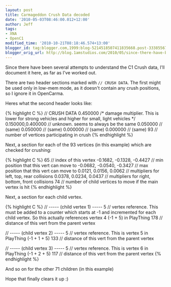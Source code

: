 ```yaml
---
layout: post
title: Carmageddon Crush Data decoded
date: '2010-05-03T08:46:00.012+12:00'
author: Jeff
tags:
- XNA
- OpenC1
modified_time: '2010-10-21T08:18:46.574+13:00'
blogger_id: tag:blogger.com,1999:blog-5214518507411835668.post-3338556720429820343
blogger_orig_url: http://blog.1amstudios.com/2010/05/since-there-have-been-several-attempts.html
---
```

Since there have been several attempts to understand the C1 Crush data, I'll document it here, as far as I've worked out.

There are two header sections marked with `// CRUSH DATA`.  The first might be used only in low-mem mode, as it doesn't contain any crush positions, so I ignore it in OpenCarma.

Heres what the second header looks like:

{% highlight C %}
// CRUSH DATA
0.450000             /* damage multiplier.  This is lower for strong vehicles and higher for small, light vehicles */
0.150000,0.400000    // unknown.  seems to always be the same
0.050000             // (same)
0.050000             // (same)
0.000000             // (same)
0.000000             // (same)
93                   // number of vertices participating in crush
{% endhighlight %}

Next, a section for each of the 93 vertices (in this example) which are checked for crushing:

{% highlight C %}
65                          // index of this vertex
-0.1682, -0.1328, -0.4427   // min position that this vert can move to
-0.0682, -0.0540, -0.3427   // max position that this vert can move to
0.0121, 0.0156, 0.0062      // multipliers for left, top, rear collisions
0.0378, 0.0234, 0.0437      // multipliers for right, bottom, front collisions
74                          // number of child vertices to move if the main vertex is hit
{% endhighlight %}

Next, a section for each child vertex.

{% highlight C %}
// ----- (child vertex 1) -----
5        // vertex reference. This must be added to a counter which starts at -1 and incremented for each child vertex. So this actually references vertex 4 (-1 + 5) in PlayThing
178      // distance of this vert from the parent vertex

// ----- (child vertex 2) -----
5        // vertex reference. This is vertex 5 in PlayThing (-1 + 1 + 5)
133      // distance of this vert from the parent vertex

// ----- (child vertex 3) -----
5        // vertex reference. This is vertex 6 in PlayThing (-1 + 2 + 5)
117      // distance of this vert from the parent vertex
{% endhighlight %}

And so on for the other 71 children (in this example)

Hope that finally clears it up :)